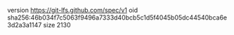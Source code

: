 version https://git-lfs.github.com/spec/v1
oid sha256:46b034f7c5063f9496a7333d40bcb5c1d5f4045b05dc44540bca6e3d2a3a1147
size 2130
